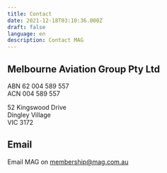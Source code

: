 ```yaml
---
title: Contact
date: 2021-12-18T03:10:36.000Z
draft: false
language: en
description: Contact MAG
---
```


## Melbourne Aviation Group Pty Ltd  
ABN 62 004 589 557  
ACN 004 589 557  

52 Kingswood Drive  
Dingley Village  
VIC 3172

## Email 

Email MAG on [membership@mag.com.au](mailto:membership@mag.com.au)